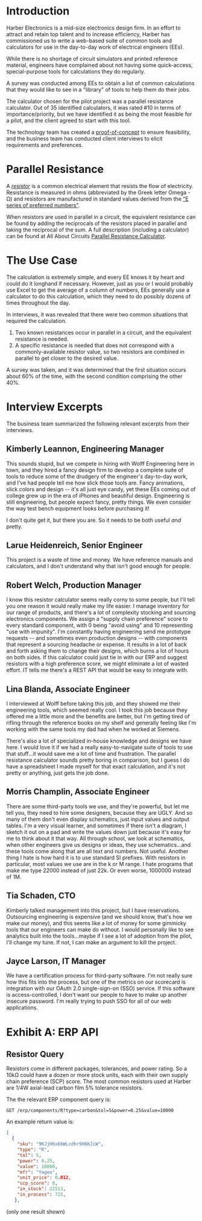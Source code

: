 # Introduction

Harber Electronics is a mid-size electronics design firm.  In an effort to attract and retain top talent and to increase efficiency, Harber has commissioned us to write a web-based suite of common tools and calculators for use in the day-to-day work of electrical engineers (EEs).

While there is no shortage of circuit simulators and printed reference material, engineers have complained about not having some quick-access, special-purpose tools for calculations they do regularly.

A survey was conducted among EEs to obtain a list of common calculations that they would like to see in a "library" of tools to help them do their jobs.

The calculator chosen for the pilot project was a parallel resistance calculator.  Out of 35 identified calculators, it was rated #10 in terms of importance/priority, but we have identified it as being the most feasible for a pilot, and the client agreed to start with this tool.

The technology team has created a [proof-of-concept](http://resistance-calculator.valuedogs.net) to ensure feasibility, and the business team has conducted client interviews to elicit requirements and preferences.

# Parallel Resistance

A [_resistor_](https://en.wikipedia.org/wiki/Resistor) is a common electrical element that resists the flow of electricity.  Resistance is measured in ohms (abbreviated by the Greek letter Omega - Ω) and resistors are manufactured in standard values derived from the ["E series of preferred numbers"](https://en.wikipedia.org/wiki/E_series_of_preferred_numbers).

When resistors are used in parallel in a circuit, the equivalent resistance can be found by adding the reciprocals of the resistors placed in parallel and taking the reciprocal of the sum.  A full description (including a calculator) can be found at All About Circuits [Parallel Resistance Calculator](https://www.allaboutcircuits.com/tools/parallel-resistance-calculator/).

# The Use Case

The calculation is extremely simple, and every EE knows it by heart and could do it longhand if necessary.  However, just as you or I would probably use Excel to get the average of a column of numbers, EEs generally use a calculator to do this calculation, which they need to do possibly dozens of times throughout the day.

In interviews, it was revealed that there were two common situations that required the calculation.

1. Two known resistances occur in parallel in a circuit, and the equivalent resistance is needed.
2. A specific resistance is needed that does not correspond with a commonly-available resistor value, so two resistors are combined in parallel to get closer to the desired value.

A survey was taken, and it was determined that the first situation occurs about 60% of the time, with the second condition comprising the other 40%.

# Interview Excerpts

The business team summarized the following relevant excerpts from their interviews.

## Kimberly Leannon, Engineering Manager

This sounds stupid, but we compete in hiring with Wolff Engineering here in town, and they hired a fancy design firm to develop a complete suite of tools to reduce some of the drudgery of the engineer's day-to-day work, and I've had people tell me how slick those tools are.  Fancy animations, slick colors and design -- it's all just eye candy, yet these EEs coming out of college grew up in the era of iPhones and beautiful design.  Engineering is still engineering, but people expect fancy, pretty things.  We even consider the way test bench equipment looks before purchasing it!

I don't quite get it, but there you are.  So it needs to be both useful _and_ pretty.

## Larue Heidenreich, Senior Engineer

This project is a waste of time and money.  We have reference manuals and calculators, and I don't understand why that isn't good enough for people.

## Robert Welch, Production Manager

I know this resistor calculator seems really corny to some people, but I'll tell you one reason it would really make my life easier.  I manage inventory for our range of products, and there's a lot of complexity stocking and sourcing electronics components.  We assign a "supply chain preference" score to every standard component, with 0 being "avoid using" and 10 representing "use with impunity".  I'm constantly having engineering send me prototype requests -- and sometimes even production designs -- with components that represent a sourcing headache or expense.  It results in a lot of back and forth asking them to change their designs, which burns a lot of hours on both sides.  If this calculator could just tie in with our ERP and suggest resistors with a high preference score, we might eliminate a lot of wasted effort.  IT tells me there's a REST API that would be easy to integrate with.

## Lina Blanda, Associate Engineer

I interviewed at Wolff before taking this job, and they showed me their engineering tools, which seemed really cool.  I took this job because they offered me a little more and the benefits are better, but I'm getting tired of rifling through the reference books on my shelf and generally feeling like I'm working with the same tools my dad had when he worked at Siemens.

There's also a lot of specialized in-house knowledge and designs we have here.  I would love it if we had a really easy-to-navigate suite of tools to use that stuff...it would save me a lot of time and frustration.  The parallel resistance calculator sounds pretty boring in comparison, but I guess I do have a spreadsheet I made myself for that exact calculation, and it's not pretty or anything, just gets the job done.

## Morris Champlin, Associate Engineer

There are some third-party tools we use, and they're powerful, but let me tell you, they need to hire some designers, because they are UGLY.  And so many of them don't even display schematics, just input values and output tables.  I'm a very visual learner, and sometimes if there isn't a diagram, I sketch it out on a pad and write the values down just because it's easy for me to think about it that way.  All through school, we look at schematics, when other engineers give us designs or ideas, they use schematics...and these tools come along that are all text and numbers.  Not useful.  Another thing I hate is how hard it is to use standard SI prefixes.  With resistors in particular, most values we use are in the k or M range.  I hate programs that make me type 22000 instead of just 22k.  Or even worse, 1000000 instead of 1M.

## Tia Schaden, CTO

Kimberly talked management into this project, but I have reservations.  Outsourcing engineering is expensive (and we should know, that's how we make our money), and this seems like a lot of money for some gimmicky tools that our engineers can make do without.  I would personally like to see analytics built into the tools...maybe if I see a lot of adoption from the pilot, I'll change my tune.  If not, I can make an argument to kill the project.

## Jayce Larson, IT Manager

We have a certification process for third-party software.  I'm not really sure how this fits into the process, but one of the metrics on our scorecard is integration with our OAuth 2.0 single-sign-on (SSO) service.  If this software is access-controlled, I don't want our people to have to make up another insecure password.  I'm really trying to push SSO for all of our web applications.

# Exhibit A: ERP API

## Resistor Query

Resistors come in different packages, tolerances, and power rating.  So a 10kΩ could have a dozen or more stock units, each with their own supply chain preference (SCP) score.  The most common resistors used at Harber are 1/4W axial-lead carbon film 5% tolerance resistors.

The the relevant ERP component query is:

```
GET /erp/components/R?type=carbon&tol=5&power=0.25&value=10000
```

An example return value is:

```json
[
  {
    "sku": "9KJjH6xbbWLcdhr9H6KJiW",
    "type": "R",
    "tol": 5,
    "power": 0.25,
    "value": 10000,
    "mfr": "Yageo",
    "unit_price": 0.012,
    "scp_score": 8,
    "in_stock": 22513,
    "in_process": 725,
   },
```

(only one result shown)
  